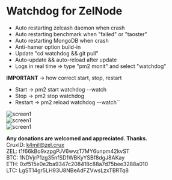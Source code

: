 # Watchdog for ZelNode
* Auto restarting zelcash daemon when crash  
* Auto restarting benchmark when "failed" or "taoster"
* Auto restarting MongoDB when crash
* Anti-hamer option build-in
* Update "cd watchdog && git pull"
* Auto-update && auto-reload after update  
* Logs in real time => type "pm2 monit" and select "watchdog"

<b>IMPORTANT</b> -> how correct start, stop, restart  
* Start -> pm2 start watchdog --watch  
* Stop -> pm2 stop watchdog  
* Restart -> pm2 reload watchdog --watch``

![screen1](https://raw.githubusercontent.com/XK4MiLX/zelnode/master/image/w1pic.jpg)  
![screen1](https://raw.githubusercontent.com/XK4MiLX/zelnode/master/image/w2pic.jpg)  
![screen1](https://raw.githubusercontent.com/XK4MiLX/zelnode/master/image/mongo.png)  

<b>Any donations are welcomed and appreciated. Thanks.</b>  
CruxID: k4mil@zel.crux  
ZEL: t1f66kBo9xzpgPJV6wvzT7MY6unpm42kvST  
BTC: 1NDVjrP1zg35nfSD1WBKyYSBf8dgJ8AKay  
ETH: 0xf515e0e2ba9347c208418c88a7d75bee3288a010  
LTC: LgST14gr5LH93U8NBeAdFZVwsLzxTBRTq8  

